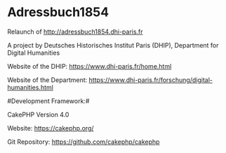 # Adressbuch1854
Relaunch of http://adressbuch1854.dhi-paris.fr

A project by Deutsches Historisches Institut Paris (DHIP), Department for Digital Humanities

Website of the DHIP: https://www.dhi-paris.fr/home.html

Website of the Department: https://www.dhi-paris.fr/forschung/digital-humanities.html


#Development Framework:#

CakePHP Version 4.0

Website: https://cakephp.org/

Git Repository: https://github.com/cakephp/cakephp
